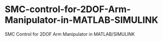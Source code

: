 # SMC-control-for-2DOF-Arm-Manipulator-in-MATLAB-SIMULINK
SMC Control for 2DOF Arm Manipulator in MATLAB/SIMULINK

